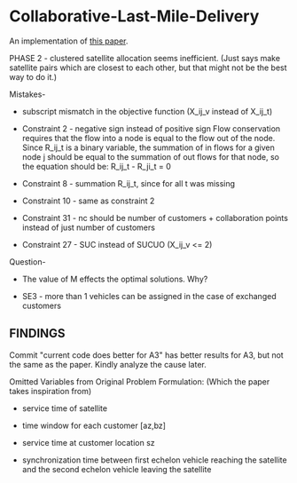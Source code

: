 # Collaborative-Last-Mile-Delivery
 
An implementation of [this paper](https://doi.org/10.1016/j.eswa.2024.124164).


PHASE 2 - clustered satellite allocation seems inefficient. (Just says make satellite pairs which are closest to each other, but that might not be the best way to do it.)


Mistakes-

- subscript mismatch in the objective function (X_ij_v instead of X_ij_t)

- Constraint 2 - negative sign instead of positive sign
Flow conservation requires that the flow into a node is equal to the flow out of the node. Since R_ij_t is a binary variable, the summation of in flows for a given node j should be equal to the summation of out flows for that node, so the equation should be:
R_ij_t - R_ji_t = 0


- Constraint 8 - summation R_ij_t, since for all t was missing 


- Constraint 10 - same as constraint 2


- Constraint 31 - nc should be number of customers + collaboration points instead of just number of customers


- Constraint 27 - SUC instead of SUCUO (X_ij_v <= 2)


Question-

- The value of M effects the optimal solutions. Why?


- SE3 - more than 1 vehicles can be assigned in the case of exchanged customers


## FINDINGS

Commit "current code does better for A3" has better results for A3, but not the same as the paper. Kindly analyze the cause later. 



Omitted Variables from Original Problem Formulation: (Which the paper takes inspiration from)

- service time of satellite

- time window for each customer [az,bz]

- service time at customer location sz

- synchronization time between first echelon vehicle reaching the satellite and the second echelon vehicle leaving the satellite
